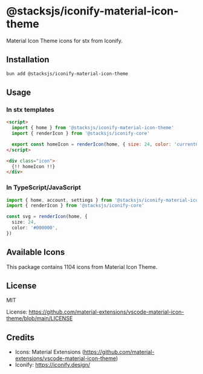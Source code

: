 # @stacksjs/iconify-material-icon-theme

Material Icon Theme icons for stx from Iconify.

## Installation

```bash
bun add @stacksjs/iconify-material-icon-theme
```

## Usage

### In stx templates

```html
<script>
  import { home } from '@stacksjs/iconify-material-icon-theme'
  import { renderIcon } from '@stacksjs/iconify-core'

  export const homeIcon = renderIcon(home, { size: 24, color: 'currentColor' })
</script>

<div class="icon">
  {!! homeIcon !!}
</div>
```

### In TypeScript/JavaScript

```typescript
import { home, account, settings } from '@stacksjs/iconify-material-icon-theme'
import { renderIcon } from '@stacksjs/iconify-core'

const svg = renderIcon(home, {
  size: 24,
  color: '#000000',
})
```

## Available Icons

This package contains 1104 icons from Material Icon Theme.

## License

MIT

License: https://github.com/material-extensions/vscode-material-icon-theme/blob/main/LICENSE

## Credits

- Icons: Material Extensions (https://github.com/material-extensions/vscode-material-icon-theme)
- Iconify: https://iconify.design/
